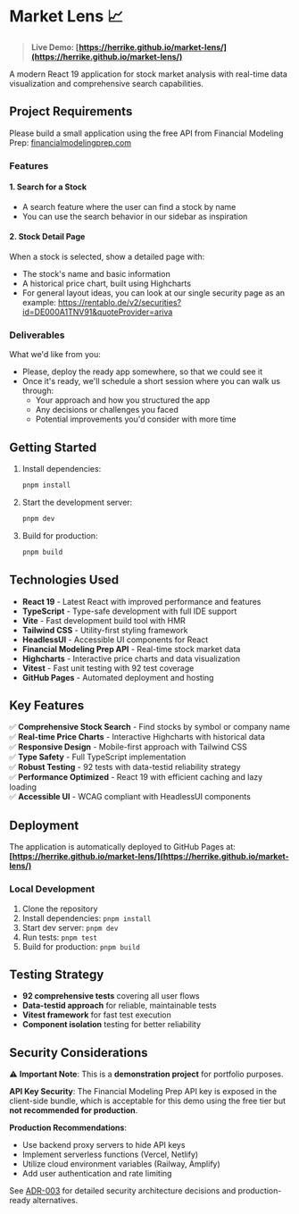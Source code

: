 # Market Lens 📈

> **Live Demo: [https://herrike.github.io/market-lens/](https://herrike.github.io/market-lens/)**

A modern React 19 application for stock market analysis with real-time data visualization and comprehensive search capabilities.

## Project Requirements

Please build a small application using the free API from Financial Modeling Prep: [financialmodelingprep.com](https://financialmodelingprep.com)

### Features

#### 1. Search for a Stock

- A search feature where the user can find a stock by name
- You can use the search behavior in our sidebar as inspiration

#### 2. Stock Detail Page

When a stock is selected, show a detailed page with:

- The stock's name and basic information
- A historical price chart, built using Highcharts
- For general layout ideas, you can look at our single security page as an example: https://rentablo.de/v2/securities?id=DE000A1TNV91&quoteProvider=ariva

### Deliverables

What we'd like from you:

- Please, deploy the ready app somewhere, so that we could see it
- Once it's ready, we'll schedule a short session where you can walk us through:
  - Your approach and how you structured the app
  - Any decisions or challenges you faced
  - Potential improvements you'd consider with more time

## Getting Started

1. Install dependencies:

   ```bash
   pnpm install
   ```

2. Start the development server:

   ```bash
   pnpm dev
   ```

3. Build for production:
   ```bash
   pnpm build
   ```

## Technologies Used

- **React 19** - Latest React with improved performance and features
- **TypeScript** - Type-safe development with full IDE support
- **Vite** - Fast development build tool with HMR
- **Tailwind CSS** - Utility-first styling framework
- **HeadlessUI** - Accessible UI components for React
- **Financial Modeling Prep API** - Real-time stock market data
- **Highcharts** - Interactive price charts and data visualization
- **Vitest** - Fast unit testing with 92 test coverage
- **GitHub Pages** - Automated deployment and hosting

## Key Features

✅ **Comprehensive Stock Search** - Find stocks by symbol or company name  
✅ **Real-time Price Charts** - Interactive Highcharts with historical data  
✅ **Responsive Design** - Mobile-first approach with Tailwind CSS  
✅ **Type Safety** - Full TypeScript implementation  
✅ **Robust Testing** - 92 tests with data-testid reliability strategy  
✅ **Performance Optimized** - React 19 with efficient caching and lazy loading  
✅ **Accessible UI** - WCAG compliant with HeadlessUI components

## Deployment

The application is automatically deployed to GitHub Pages at:
**[https://herrike.github.io/market-lens/](https://herrike.github.io/market-lens/)**

### Local Development

1. Clone the repository
2. Install dependencies: `pnpm install`
3. Start dev server: `pnpm dev`
4. Run tests: `pnpm test`
5. Build for production: `pnpm build`

## Testing Strategy

- **92 comprehensive tests** covering all user flows
- **Data-testid approach** for reliable, maintainable tests
- **Vitest framework** for fast test execution
- **Component isolation** testing for better reliability

## Security Considerations

⚠️ **Important Note**: This is a **demonstration project** for portfolio purposes.

**API Key Security**: The Financial Modeling Prep API key is exposed in the client-side bundle, which is acceptable for this demo using the free tier but **not recommended for production**.

**Production Recommendations**:
- Use backend proxy servers to hide API keys
- Implement serverless functions (Vercel, Netlify) 
- Utilize cloud environment variables (Railway, Amplify)
- Add user authentication and rate limiting

See [ADR-003](./docs/adr/003-api-key-security-considerations.md) for detailed security architecture decisions and production-ready alternatives.
